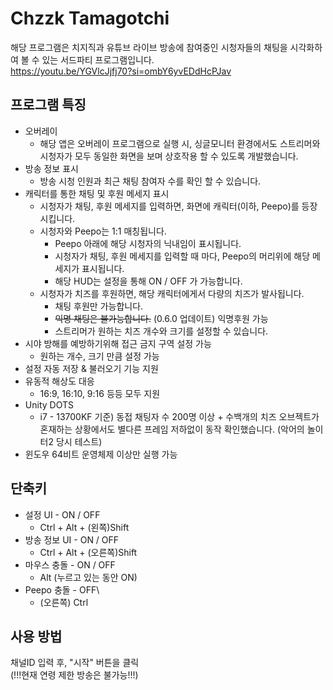 # Chzzk Tamagotchi
해당 프로그램은 치지직과 유튜브 라이브 방송에 참여중인 시청자들의 채팅을 시각화하여 볼 수 있는 서드파티 프로그램입니다.  
https://youtu.be/YGVlcJjfj70?si=ombY6yvEDdHcPJav

## 프로그램 특징
- 오버레이
  - 해당 앱은 오버레이 프로그램으로 실행 시, 싱글모니터 환경에서도 스트리머와 시청자가 모두 동일한 화면을 보며 상호작용 할 수 있도록 개발했습니다.
- 방송 정보 표시
  - 방송 시청 인원과 최근 채팅 참여자 수를 확인 할 수 있습니다.
- 캐릭터를 통한 채팅 및 후원 메세지 표시
  - 시청자가 채팅, 후원 메세지를 입력하면, 화면에 캐릭터(이하, Peepo)를 등장시킵니다.
  - 시청자와 Peepo는 1:1 매칭됩니다.
    - Peepo 아래에 해당 시청자의 닉내임이 표시됩니다.
    - 시청자가 채팅, 후원 메세지를 입력할 때 마다, Peepo의 머리위에 해당 메세지가 표시됩니다.
    - 해당 HUD는 설정을 통해 ON / OFF 가 가능합니다.
  - 시청자가 치즈를 후원하면, 해당 캐릭터에게서 다량의 치즈가 발사됩니다.
    - 채팅 후원만 가능합니다.
    - ~~익명 채팅은 불가능합니다.~~ (0.6.0 업데이트) 익명후원 가능
    - 스트리머가 원하는 치즈 개수와 크기를 설정할 수 있습니다.
- 시야 방해를 예방하기위해 접근 금지 구역 설정 가능
  - 원하는 개수, 크기 만큼 설정 가능
- 설정 자동 저장 & 불러오기 기능 지원
- 유동적 해상도 대응
  - 16:9, 16:10, 9:16 등등 모두 지원
- Unity DOTS
  - i7 - 13700KF 기준) 동접 채팅자 수 200명 이상 + 수백개의 치즈 오브젝트가 혼재하는 상황에서도 별다른 프레임 저하없이 동작 확인했습니다. (악어의 놀이터2 당시 테스트)
- 윈도우 64비트 운영체제 이상만 실행 가능
## 단축키
- 설정 UI - ON / OFF
  - Ctrl + Alt + (왼쪽)Shift
- 방송 정보 UI - ON / OFF
  - Ctrl + Alt + (오른쪽)Shift
- 마우스 충돌 - ON / OFF
  - Alt (누르고 있는 동안 ON)
- Peepo 충돌 - OFF\
  - (오른쪽) Ctrl
## 사용 방법
채널ID 입력 후, "시작" 버튼을 클릭  
(!!!현재 연령 제한 방송은 불가능!!!)
